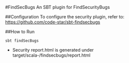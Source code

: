 #FindSecBugs
An SBT plugin for FindSecurityBugs

##Configuration
To configure the security plugin, refer to: https://github.com/code-star/sbt-findsecbugs

##How to Run
```sbtshell
sbt findSecBugs
```
* Security report.html is generated under target/scala-<version>/findsecbugs/report.html